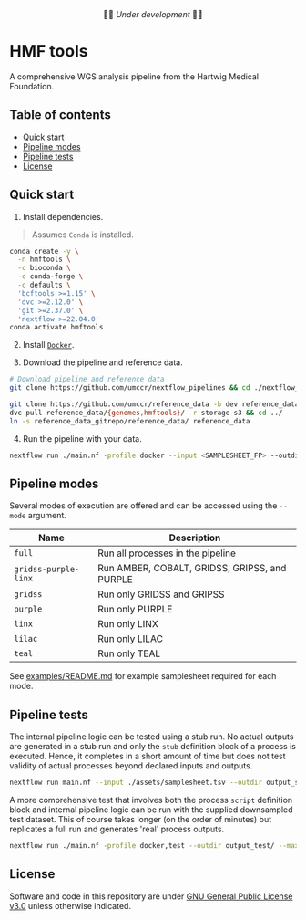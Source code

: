 &nbsp;
&nbsp;
&nbsp;
<p align="center">
🚧🚨 <em>Under development</em> 🚨🚧
</p>

# HMF tools

A comprehensive WGS analysis pipeline from the Hartwig Medical Foundation.

## Table of contents

* [Quick start](#quick-start)
* [Pipeline modes](#pipeline-modes)
* [Pipeline tests](#pipeline-tests)
* [License](#license)

## Quick start

1. Install dependencies.
> Assumes `Conda` is installed.
```bash
conda create -y \
  -n hmftools \
  -c bioconda \
  -c conda-forge \
  -c defaults \
  'bcftools >=1.15' \
  'dvc >=2.12.0' \
  'git >=2.37.0' \
  'nextflow >=22.04.0'
conda activate hmftools
```

2. Install [`Docker`](https://docs.docker.com/engine/installation/).

3. Download the pipeline and reference data.
```bash
# Download pipeline and reference data
git clone https://github.com/umccr/nextflow_pipelines && cd ./nextflow_pipelines/hmftools/

git clone https://github.com/umccr/reference_data -b dev reference_data_gitrepo/ && cd reference_data_gitrepo/
dvc pull reference_data/{genomes,hmftools}/ -r storage-s3 && cd ../
ln -s reference_data_gitrepo/reference_data/ reference_data
```

4. Run the pipeline with your data.
```bash
nextflow run ./main.nf -profile docker --input <SAMPLESHEET_FP> --outdir <OUTPUT_DIRECTORY>
```

## Pipeline modes

Several modes of execution are offered and can be accessed using the `--mode` argument.

| Name                  | Description                                   |
| ---                   | ---                                           |
| `full`                | Run all processes in the pipeline             |
| `gridss-purple-linx`  | Run AMBER, COBALT, GRIDSS, GRIPSS, and PURPLE |
| `gridss`              | Run only GRIDSS and GRIPSS                    |
| `purple`              | Run only PURPLE                               |
| `linx`                | Run only LINX                                 |
| `lilac`               | Run only LILAC                                |
| `teal`                | Run only TEAL                                 |

See [examples/README.md](examples/README.md) for example samplesheet required for each mode.

## Pipeline tests

The internal pipeline logic can be tested using a stub run. No actual outputs are generated in a stub run and
only the `stub` definition block of a process is executed. Hence, it completes in a short amount of time but does not
test validity of actual processes beyond declared inputs and outputs.

```bash
nextflow run main.nf --input ./assets/samplesheet.tsv --outdir output_stub/ --max_memory '1.GB' -stub
```

A more comprehensive test that involves both the process `script` definition block and internal pipeline logic can be
run with the supplied downsampled test dataset. This of course takes longer (on the order of minutes) but replicates a
full run and generates 'real' process outputs.

```bash
nextflow run ./main.nf -profile docker,test --outdir output_test/ --max_memory '6.GB'
```

## License

Software and code in this repository are under [GNU General Public License
v3.0](https://www.gnu.org/licenses/gpl-3.0.en.html) unless otherwise indicated.
